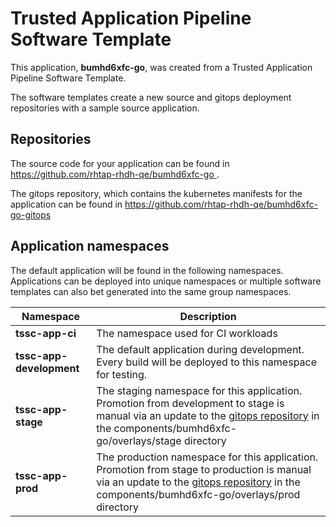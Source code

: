 # Trusted Application Pipeline Software Template

This application, **bumhd6xfc-go**, was created from a Trusted Application Pipeline Software Template.

The software templates create a new source and gitops deployment repositories with a sample source application. 

## Repositories

The source code for your application can be found in [https://github.com/rhtap-rhdh-qe/bumhd6xfc-go ](https://github.com/rhtap-rhdh-qe/bumhd6xfc-go ).
 
The gitops repository, which contains the kubernetes manifests for the application can be found in 
[https://github.com/rhtap-rhdh-qe/bumhd6xfc-go-gitops ](https://github.com/rhtap-rhdh-qe/bumhd6xfc-go-gitops ) 

## Application namespaces 

The default application will be found in the following namespaces. Applications can be deployed into unique namespaces or multiple software templates can also bet generated into the same group namespaces.  

|  Namespace   |  Description   |  
| -------- | -------- |
| **tssc-app-ci** | The namespace used for CI workloads |
| **tssc-app-development** | The default application during development. Every build will be deployed to this namespace for testing. |
| **tssc-app-stage** | The staging namespace for this application. Promotion from development to stage is manual via an update to the [gitops repository](https://github.com/rhtap-rhdh-qe/bumhd6xfc-go-gitops ) in the components/bumhd6xfc-go/overlays/stage directory |
| **tssc-app-prod** | The production namespace for this application. Promotion from stage to production is manual via an update to the [gitops repository](https://github.com/rhtap-rhdh-qe/bumhd6xfc-go-gitops ) in the components/bumhd6xfc-go/overlays/prod directory |